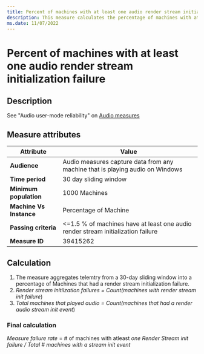 ```yaml
---
title: Percent of machines with at least one audio render stream initialization failure 
description: This measure calculates the percentage of machines with at least one ACI render stream initialization failure
ms.date: 11/07/2022
---
```


# Percent of machines with at least one audio render stream initialization failure

## Description

See "Audio user-mode reliability" on [Audio measures](audio-measures.md)

## Measure attributes

|Attribute|Value|
|----|----|
|**Audience**|Audio measures capture data from any machine that is playing audio on Windows|
|**Time period**|30 day sliding window|
|**Minimum population**|1000 Machines|
|**Machine Vs Instance**|Percentage of Machine|
|**Passing criteria**|<=1.5 % of machines have at least one audio render stream initialization failure|
|**Measure ID**|39415262|

## Calculation

1. The measure aggregates telemtry from a 30-day sliding window into a percentage of Machines that had a render stream initialization failure.
2. *Render stream initilzation failures = Count(machines with render stream init failure*)
3. *Total machines that played audio = Count(machines that had a render audio stream init event*)

### Final calculation

*Measure failure rate* = # of machines with atleast *one Render Stream init failure / Total* # *machines with a stream init event*
